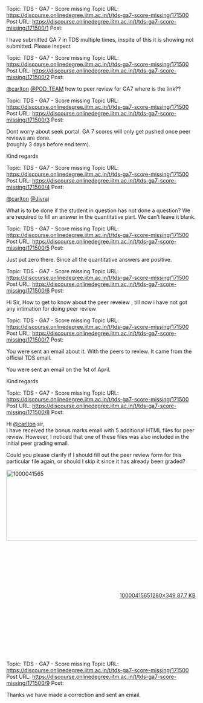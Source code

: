Topic: TDS - GA7 - Score missing
Topic URL: https://discourse.onlinedegree.iitm.ac.in/t/tds-ga7-score-missing/171500
Post URL: https://discourse.onlinedegree.iitm.ac.in/t/tds-ga7-score-missing/171500/1
Post: <p>I have submitted GA 7 in TDS multiple times, inspite of this it is showing not submitted. Please inspect</p>

Topic: TDS - GA7 - Score missing
Topic URL: https://discourse.onlinedegree.iitm.ac.in/t/tds-ga7-score-missing/171500
Post URL: https://discourse.onlinedegree.iitm.ac.in/t/tds-ga7-score-missing/171500/2
Post: <p><a class="mention" href="/u/carlton">@carlton</a> <a class="mention" href="/u/pod_team">@POD_TEAM</a> how to peer review for GA7 where is the link??</p>

Topic: TDS - GA7 - Score missing
Topic URL: https://discourse.onlinedegree.iitm.ac.in/t/tds-ga7-score-missing/171500
Post URL: https://discourse.onlinedegree.iitm.ac.in/t/tds-ga7-score-missing/171500/3
Post: <p>Dont worry about seek portal. GA 7 scores will only get pushed once peer reviews are done.<br>
(roughly 3 days before end term).</p>
<p>Kind regards</p>

Topic: TDS - GA7 - Score missing
Topic URL: https://discourse.onlinedegree.iitm.ac.in/t/tds-ga7-score-missing/171500
Post URL: https://discourse.onlinedegree.iitm.ac.in/t/tds-ga7-score-missing/171500/4
Post: <p><a class="mention" href="/u/carlton">@carlton</a> <a class="mention" href="/u/jivraj">@Jivraj</a></p>
<p>What is to be done if the student in question has not done a question? We are required to fill an answer in the quantitative part. We can’t leave it blank.</p>

Topic: TDS - GA7 - Score missing
Topic URL: https://discourse.onlinedegree.iitm.ac.in/t/tds-ga7-score-missing/171500
Post URL: https://discourse.onlinedegree.iitm.ac.in/t/tds-ga7-score-missing/171500/5
Post: <p>Just put zero there. Since all the quantitative answers are positive.</p>

Topic: TDS - GA7 - Score missing
Topic URL: https://discourse.onlinedegree.iitm.ac.in/t/tds-ga7-score-missing/171500
Post URL: https://discourse.onlinedegree.iitm.ac.in/t/tds-ga7-score-missing/171500/6
Post: <p>Hi Sir, How to get to know about the peer reveiew , till now i have not got any intimation for doing peer review</p>

Topic: TDS - GA7 - Score missing
Topic URL: https://discourse.onlinedegree.iitm.ac.in/t/tds-ga7-score-missing/171500
Post URL: https://discourse.onlinedegree.iitm.ac.in/t/tds-ga7-score-missing/171500/7
Post: <p>You were sent an email about it. With the peers to review. It came from the official TDS email.</p>
<p>You were sent an email on the 1st of April.</p>
<p>Kind regards</p>

Topic: TDS - GA7 - Score missing
Topic URL: https://discourse.onlinedegree.iitm.ac.in/t/tds-ga7-score-missing/171500
Post URL: https://discourse.onlinedegree.iitm.ac.in/t/tds-ga7-score-missing/171500/8
Post: <p>Hi <a class="mention" href="/u/carlton">@carlton</a> sir,<br>
I have received the bonus marks email with 5 additional HTML files for peer review. However, I noticed that one of these files was also included in the initial peer grading email.</p>
<p>Could you please clarify if I should fill out the peer review form for this particular file again, or should I skip it since it has already been graded?</p>
<p><div class="lightbox-wrapper"><a class="lightbox" href="https://europe1.discourse-cdn.com/flex013/uploads/iitm/original/3X/5/c/5c4178ae6580442d7ab92893ab19c065e7e9b672.jpeg" data-download-href="/uploads/short-url/da8clsSy6GbS801op94loO0CzjY.jpeg?dl=1" title="1000041565" rel="noopener nofollow ugc"><img src="https://europe1.discourse-cdn.com/flex013/uploads/iitm/optimized/3X/5/c/5c4178ae6580442d7ab92893ab19c065e7e9b672_2_690x188.jpeg" alt="1000041565" data-base62-sha1="da8clsSy6GbS801op94loO0CzjY" width="690" height="188" srcset="https://europe1.discourse-cdn.com/flex013/uploads/iitm/optimized/3X/5/c/5c4178ae6580442d7ab92893ab19c065e7e9b672_2_690x188.jpeg, https://europe1.discourse-cdn.com/flex013/uploads/iitm/optimized/3X/5/c/5c4178ae6580442d7ab92893ab19c065e7e9b672_2_1035x282.jpeg 1.5x, https://europe1.discourse-cdn.com/flex013/uploads/iitm/original/3X/5/c/5c4178ae6580442d7ab92893ab19c065e7e9b672.jpeg 2x" data-dominant-color="EEF0F4"><div class="meta"><svg class="fa d-icon d-icon-far-image svg-icon" aria-hidden="true"><use href="#far-image"></use></svg><span class="filename">1000041565</span><span class="informations">1280×349 87.7 KB</span><svg class="fa d-icon d-icon-discourse-expand svg-icon" aria-hidden="true"><use href="#discourse-expand"></use></svg></div></a></div></p>

Topic: TDS - GA7 - Score missing
Topic URL: https://discourse.onlinedegree.iitm.ac.in/t/tds-ga7-score-missing/171500
Post URL: https://discourse.onlinedegree.iitm.ac.in/t/tds-ga7-score-missing/171500/9
Post: <p>Thanks we have made a correction and sent an email.</p>
